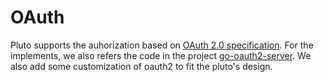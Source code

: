 # OAuth

Pluto supports the auhorization based on [OAuth 2.0 specification](https://tools.ietf.org/html/rfc6749). For the implements, we also refers the code in the project [go-oauth2-server](https://github.com/RichardKnop/go-oauth2-server). We also add some customization of oauth2 to fit the pluto's design.

